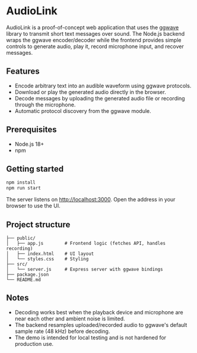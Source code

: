 # AudioLink

AudioLink is a proof-of-concept web application that uses the [ggwave](https://github.com/ggerganov/ggwave) library to transmit short text messages over sound. The Node.js backend wraps the ggwave encoder/decoder while the frontend provides simple controls to generate audio, play it, record microphone input, and recover messages.

## Features

- Encode arbitrary text into an audible waveform using ggwave protocols.
- Download or play the generated audio directly in the browser.
- Decode messages by uploading the generated audio file or recording through the microphone.
- Automatic protocol discovery from the ggwave module.

## Prerequisites

- Node.js 18+
- npm

## Getting started

```bash
npm install
npm run start
```

The server listens on [http://localhost:3000](http://localhost:3000). Open the address in your browser to use the UI.

## Project structure

```
├── public/
│   ├── app.js        # Frontend logic (fetches API, handles recording)
│   ├── index.html    # UI layout
│   └── styles.css    # Styling
├── src/
│   └── server.js     # Express server with ggwave bindings
├── package.json
└── README.md
```

## Notes

- Decoding works best when the playback device and microphone are near each other and ambient noise is limited.
- The backend resamples uploaded/recorded audio to ggwave's default sample rate (48 kHz) before decoding.
- The demo is intended for local testing and is not hardened for production use.
